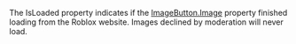 The IsLoaded property indicates if the [ImageButton.Image](https://developer.roblox.com/en-us/api-reference/property/ImageButton/Image) property finished loading from the Roblox website. Images declined by moderation will never load.